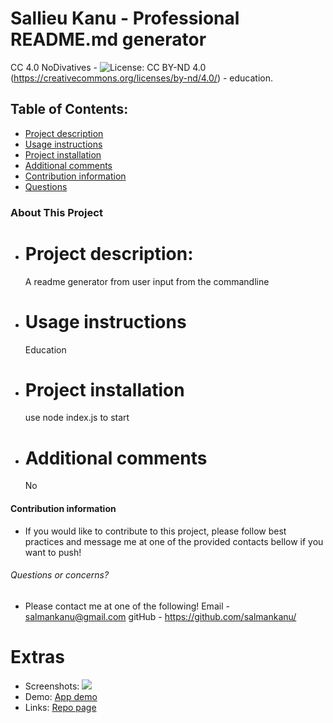 # Sallieu Kanu - Professional README.md generator
  CC 4.0 NoDivatives - ![License: CC BY-ND 4.0](https://img.shields.io/badge/License-CC%20BY--ND%204.0-lightgrey.svg)(https://creativecommons.org/licenses/by-nd/4.0/) - education.
  ## Table of Contents:
  - [Project description](#project-description)
  - [Usage instructions](#usage-instructions)
  - [Project installation](#project-installation)
  - [Additional comments](#additional-comments)
  - [Contribution information](#contribution-information)
  - [Questions](#questions-or-concerns)
  ### About This Project
  * # Project description:
    A readme generator from user input from the commandline
  * # Usage instructions
    Education
  * # Project installation
    use node index.js to start
      
  * # Additional comments
    No
  #### Contribution information 
  - If you would like to contribute to this project, please follow best practices and message me at one of the provided contacts bellow if you want to push!
  ###### Questions or concerns? 
  * Please contact me at one of the following!
    Email - salmankanu@gmail.com
    gitHub - https://github.com/salmankanu/
  # Extras
  * Screenshots:
    ![](Assets)
  * Demo:
    [App demo](https://github.com/salmankanu?tab=repositories)
  * Links:
    [Repo page](https://github.com/salmankanu?tab=repositories)
  